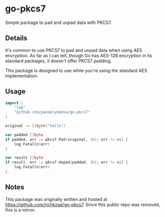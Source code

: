 # go-pkcs7

Simple package to pad and unpad data with PKCS7.

## Details

It's common to use PKCS7 to pad and unpad data when using AES encryption. As far as I can tell, though Go has AES-128 encryption in its standard packages, it doesn't offer PKCS7 padding.

This package is designed to use while you're using the standard AES implementation.

## Usage

```go
import (
	"log"
	"github.com/panoplymedia/go-pkcs7"
)

original := []byte("hello")

var padded []byte
if padded, err := pkcs7.Pad(original, 16); err != nil {
	log.Fatalln(err)
}

var result []byte
if result, err := pkcs7.Unpad(padded, 16); err != nil {
	log.Fatalln(err)
}
```

## Notes

This package was originally written and hosted at https://github.com/richkzad/go-pkcs7. Since this public repo was removed, this is a mirror.
